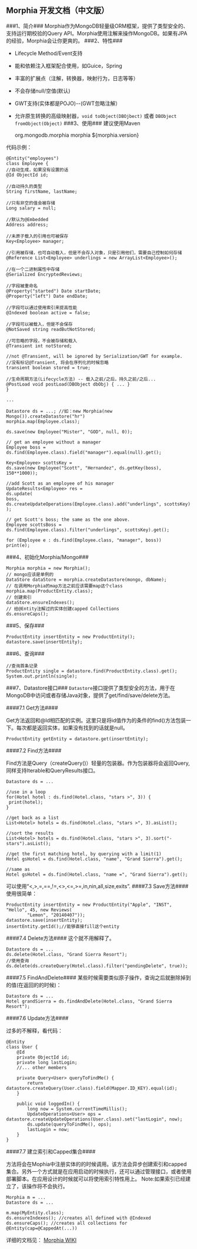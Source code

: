 ## Morphia 开发文档（中文版） ##

###1、简介###
Morphia作为MongoDB轻量级ORM框架，提供了类型安全的、支持运行期校验的Query API。Morphia使用注解来操作MongoDB。如果有JPA的经验，Morphia会让你更爽的。
###2、特性###
* Lifecycle Method/Event支持
* 能和依赖注入框架配合使用，如Guice，Spring
* 丰富的扩展点（注解，转换器，映射行为，日志等等）
* 不会存储null/空值(默认)
* GWT支持(实体都是POJO)--(GWT忽略注解）
* 允许原生转换的高级映射器，`void toObject(DBOjbect)` 或者 `DBObject fromObject(Object)`
###3、使用###
建议使用Maven

	<dependency>
			<groupId>org.mongodb.morphia</groupId>
			<artifactId>morphia</artifactId>
			<version>${morphia.version}</version>
	</dependency>

代码示例：

	@Entity("employees")
	class Employee {
	//自动生成，如果没有设置的话
  	@Id ObjectId id;

	//自动持久的类型
  	String firstName, lastName;

	//只有非空的值会被存储
  	Long salary = null;

 	//默认为@Embedded
  	Address address;

	//未原子载入的引用也可被保存
  	Key<Employee> manager;

	//引用被存储，也可自动载入，但是不会存入对象，只是引用他们，需要自己控制如何存储
  	@Reference List<Employee> underlings = new ArrayList<Employee>();

  	//在一个二进制属性中存储
  	@Serialized EncryptedReviews;

  	//字段被重命名
  	@Property("started") Date startDate;
 	@Property("left") Date endDate;

  	//字段可以通过使用索引来提高性能
  	@Indexed boolean active = false;

  	//字段可以被载入，但是不会保存
  	@NotSaved string readButNotStored;

  	//可忽略的字段，不会被存储和载入
  	@Transient int notStored;

  	//not @Transient, will be ignored by Serialization/GWT for example.
	//没有标记@Transient, 将会在序列化的时候忽略
  	transient boolean stored = true;
	
	//生命周期方法(Lifecycle方法) -- 载入之前/之后，持久之前/之后...
  	@PostLoad void postLoad(DBObject dbObj) { ... }
	}

	...

	Datastore ds = ...; //如：new Morphia(new Mongo()).createDatastore("hr")
	morphia.map(Employee.class);

	ds.save(new Employee("Mister", "GOD", null, 0));

	// get an employee without a manager
	Employee boss = ds.find(Employee.class).field("manager").equal(null).get();

	Key<Employee> scottsKey =
  	ds.save(new Employee("Scott", "Hernandez", ds.getKey(boss), 150**1000));

	//add Scott as an employee of his manager
	UpdateResults<Employee> res =
  	ds.update(
    boss,
    ds.createUpdateOperations(Employee.class).add("underlings", scottsKey)
  	);

	// get Scott's boss; the same as the one above.
	Employee scottsBoss =
  	ds.find(Employee.class).filter("underlings", scottsKey).get();

	for (Employee e : ds.find(Employee.class, "manager", boss))
   	print(e);

###4、初始化Morphia/Mongo###

	Morphia morphia = new Morphia();
	// mongo应该是单例的
	DataStore dataStore = morphia.createDatastore(mongo, dbName);
	// 在调用Morphia的map方法之前应该需要map这个class
	morphia.map(ProductEntity.class);
	// 创建索引
	dataStore.ensureIndexes();
	// 给@Entity注解过的实体创建capped Collections
	ds.ensureCaps();

###5、保存###

	ProductEntity insertEntity = new ProductEntity();
    datastore.save(insertEntity);


###6、查询###
	
	//查询首条记录
	ProductEntity single = datastore.find(ProductEntity.class).get();
    System.out.println(single);

	
###7、Datastore接口###
`Datastore`接口提供了类型安全的方法，用于在MongoDB中访问或者存储Java对象，提供了get/find/save/delete方法。

####7.1 Get方法####

Get方法返回和@Id相匹配的实例。这里只是将id值作为的条件的find()方法包装一下。每次都是返回实体，如果没有找到的话就是null。

	ProductEntity getEntity = datastore.get(insertEntity);

####7.2 Find方法####

Find方法是Query（createQuery()）轻量的包装器。作为包装器将会返回Query, 同样支持Iterable<T>和QueryResults接口。

	Datastore ds = ...

	//use in a loop
	for(Hotel hotel : ds.find(Hotel.class, "stars >", 3)) {
  	 print(hotel);
	}

	//get back as a list
	List<Hotel> hotels = ds.find(Hotel.class, "stars >", 3).asList();

	//sort the results
	List<Hotel> hotels = ds.find(Hotel.class, "stars >", 3).sort("-stars").asList();

	//get the first matching hotel, by querying with a limit(1)
	Hotel gsHotel = ds.find(Hotel.class, "name", "Grand Sierra").get();

	//same as
	Hotel gsHotel = ds.find(Hotel.class, "name =", "Grand Sierra").get();

可以使用“<,>,=,==,!=,<>,<=,>=,in,nin,all,size,exits”.
####7.3 Save方法####
使用很简单：

	ProductEntity insertEntity = new ProductEntity("Apple", "INST", "Hello", 45, new Reviews(
            "Lemon", "20140407"));
    datastore.save(insertEntity);
	insertEntity.getId();//能够直接fill这个entity

####7.4 Delete方法####
这个就不用解释了。

	Datastore ds = ...
	ds.delete(Hotel.class, "Grand Sierra Resort");
	//使用查询
	ds.delete(ds.createQuery(Hotel.class).filter("pendingDelete", true));
####7.5 FindAndDelete####
某些时候需要类似原子操作，查询之后就删除掉到的值(在返回的的时候)：

	Datastore ds = ...
	Hotel grandSierra = ds.findAndDelete(Hotel.class, "Grand Sierra Resort");

####7.6 Update方法####

过多的不解释，看代码：

	@Entity
	class User {
   		@Id
   		private ObjectId id;
   		private long lastLogin;
   		//... other members

   		private Query<User> queryToFindMe() {
      		return datastore.createQuery(User.class).field(Mapper.ID_KEY).equal(id);
   		}

   		public void loggedIn() {
      		long now = System.currentTimeMillis();
      		UpdateOperations<User> ops = datastore.createUpdateOperations(User.class).set("lastLogin", now);
      		ds.update(queryToFindMe(), ops);
      		lastLogin = now;
   		}
	}


####7.7 建立索引和Capped集合####


方法将会在Mophia中注册实体的的时候调用。该方法会异步创建索引和capped集合。另外一个方式就是在应用启动的时候执行，还可以通过管理接口，或者使用部署脚本。在应用设计的时候就可以将使用索引特性用上。
Note:如果索引已经建立了，该操作将不会执行。

	Morphia m = ...
	Datastore ds = ...

	m.map(MyEntity.class);
	ds.ensureIndexes(); //creates all defined with @Indexed
	ds.ensureCaps(); //creates all collections for @Entity(cap=@CappedAt(...))

详细的文档见：
[Morphia WIKI](https://github.com/mongodb/morphia/wiki)